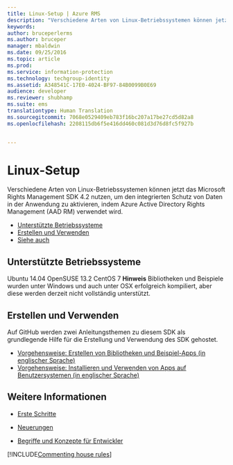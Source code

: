 ```yaml
---
title: Linux-Setup | Azure RMS
description: "Verschiedene Arten von Linux-Betriebssystemen können jetzt das Microsoft Rights Management SDK 4.2 nutzen."
keywords: 
author: bruceperlerms
ms.author: bruceper
manager: mbaldwin
ms.date: 09/25/2016
ms.topic: article
ms.prod: 
ms.service: information-protection
ms.technology: techgroup-identity
ms.assetid: A348541C-17E0-4024-BF97-84B0099B0E69
audience: developer
ms.reviewer: shubhamp
ms.suite: ems
translationtype: Human Translation
ms.sourcegitcommit: 7068e0529409eb783f16bc207a17be27cd5d82a8
ms.openlocfilehash: 2208115db6f5e416dd460c081d3d76d8fc5f927b


---
```


# <a name="linux-setup"></a>Linux-Setup


Verschiedene Arten von Linux-Betriebssystemen können jetzt das Microsoft Rights Management SDK 4.2 nutzen, um den integrierten Schutz von Daten in der Anwendung zu aktivieren, indem Azure Active Directory Rights Management (AAD RM) verwendet wird.

-   [Unterstützte Betriebssysteme](#supported-operating-systems)
-   [Erstellen und Verwenden](#how-to-build-and-use)
-   [Siehe auch](#see-also)

## <a name="supported-operating-systems"></a>Unterstützte Betriebssysteme


Ubuntu 14.04 OpenSUSE 13.2 CentOS 7 **Hinweis**  Bibliotheken und Beispiele wurden unter Windows und auch unter OSX erfolgreich kompiliert, aber diese werden derzeit nicht vollständig unterstützt.

 

## <a name="how-to-build-and-use"></a>Erstellen und Verwenden

Auf GitHub werden zwei Anleitungsthemen zu diesem SDK als grundlegende Hilfe für die Erstellung und Verwendung des SDK gehostet.

-   [Vorgehensweise: Erstellen von Bibliotheken und Beispiel-Apps (in englischer Sprache)](https://github.com/AzureAD/rms-sdk-for-cpp/blob/master/docs/how_to_build_it.md)
-   [Vorgehensweise: Installieren und Verwenden von Apps auf Benutzersystemen (in englischer Sprache)](https://github.com/AzureAD/rms-sdk-for-cpp/blob/master/docs/how_to_use_it.md)

## <a name="see-also"></a>Weitere Informationen

* [Erste Schritte](get-started.md)

* [Neuerungen](release-notes.md)

* [Begriffe und Konzepte für Entwickler](core-concepts.md)

[!INCLUDE[Commenting house rules](../includes/houserules.md)]


<!--HONumber=Jan17_HO1-->


